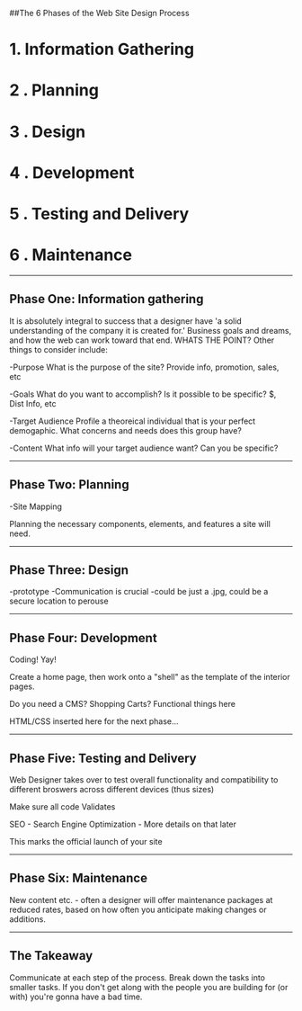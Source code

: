##The 6 Phases of the Web Site Design Process

# 1. Information Gathering

# 2 . Planning

# 3 . Design

# 4 . Development

# 5 . Testing and Delivery

# 6 . Maintenance

-------------------------------------------------------------------

## Phase One: Information gathering

It is absolutely integral to success that a designer have 'a solid understanding of the company it is created for.' Business goals and dreams, and how the web can work toward that end. WHATS THE POINT? Other things to consider include:

-Purpose
What is the purpose of the site? Provide info, promotion, sales, etc

-Goals
What do you want to accomplish? Is it possible to be specific?
$, Dist Info, etc

-Target Audience
Profile a theoreical individual that is your perfect demogaphic. What concerns and needs does this group have?

-Content
What info will your target audience want? Can you be specific?

-------------------------------------------------------------------

## Phase Two: Planning

-Site Mapping

Planning the necessary components, elements, and features a site will need.

-------------------------------------------------------------------

## Phase Three: Design

-prototype
-Communication is crucial
-could be just a .jpg, could be a secure location to perouse

-------------------------------------------------------------------

## Phase Four: Development

Coding! Yay! 

Create a home page, then work onto a "shell" as the template of the interior pages.

Do you need a CMS? Shopping Carts? Functional things here

HTML/CSS inserted here for the next phase...

-------------------------------------------------------------------

## Phase Five: Testing and Delivery

Web Designer takes over to test overall functionality and compatibility to different broswers across different devices (thus sizes) 

Make sure all code Validates

SEO - Search Engine Optimization - More details on that later

This marks the official launch of your site

-------------------------------------------------------------------

## Phase Six: Maintenance

New content etc. - often a designer  will offer maintenance packages at reduced rates, based on how often you anticipate making changes or additions. 

-------------------------------------------------------------------

## The Takeaway

Communicate at each step of the process. Break down the tasks into smaller tasks. If you don't get along with the people you are building for (or with) you're gonna have a bad time. 

